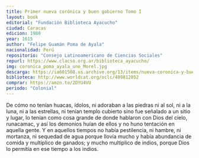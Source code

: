 ```yaml
---
title: Primer nueva corónica y buen gobierno Tomo I
layout: book
editorial: "Fundación Biblioteca Ayacucho"
ciudad: Caracas
edicion: 1980
year: 1615 
author: "Felipe Guamán Poma de Ayala"
nacionalidad: Perú
repositorio: "Consejo Latinoamericano de Ciencias Sociales"
repurl: https://www.clacso.org.ar/biblioteca_ayacucho/
img: coronica_poma_ayala_uno_Morel.jpg
descarga: https://ia601508.us.archive.org/13/items/nueva-coronica-y-buen-gobierno-1/Nueva_coronica_y_buen_gobierno_1.pdf
biblioteca: http://www.worldcat.org/oclc/489812052
comprar: https://amzn.to/2DYU4VU
periodo: "Colonial"
---
```

 

De cómo no tenían huacas, ídolos, ni adoraban a las piedras ni al sol, ni a la luna, ni a las estrellas, ni tenían templo cubierto sino fue señalado a un sitio y lugar, lo tenían como cosa grande de donde hablaron con Dios del cielo, runacamac, y así los demonios huían de ellos y no huno tentación en aquella gente. Y en aquellos tiempos no había pestilencia, ni hambre, ni mortanza, ni sequedad de agua porque llovía mucho y había abundancia de comida y multiplico de ganados; y mucho multiplico de indios, porque Dios lo permitía en ese tiempo a los indios.
